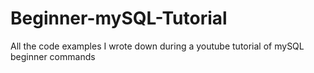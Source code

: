 # Beginner-mySQL-Tutorial
All the code examples I wrote down during a youtube tutorial of mySQL beginner commands
